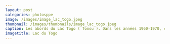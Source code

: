 ```yaml
---
layout: post
categories: photosppe
image: /images/image_lac_togo.jpeg
thumbnail: /images/thumbnails/image_lac_togo.jpeg
caption: Les abords du Lac Togo ( Tonou ). Dans les années 1960-1970, ces lieux étaient un point de ralliements pour la jeunese des écoles primaires, secondaires et universitaires qui se déversaient là en voitures et par convois de trains entiers, pour des réjouissances de pique-pique, de surprise-parties sous les cocotiers, de baignaides etc...
imagetitle: Lac du Togo
---
```


